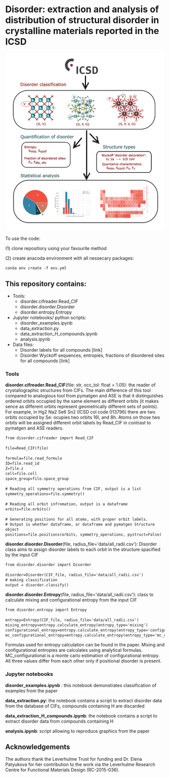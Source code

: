 # Disorder: extraction and analysis of distribution of structural disorder in crystalline materials reported in the ICSD

<p align="center">
  <img src="data/paper-idea-small.png" width="500"/>
</p>

To use the code:

(1) clone repositiory using your favourite method

(2) create anacoda environment with all nessecary packages:
```
conda env create -f env.yml
```

## This repository contains:
<ul>
      <li>Tools:
      <ul>
        <li> disorder.cifreader.Read_CIF </li>
        <li> disorder.disorder.Disorder </li>
        <li> disorder.entropy.Entropy </li>
      </ul>
      </li>
      <li>Jupyter notebooks/ python scripts:
      <ul>
        <li> disorder_examples.ipynb </li>
        <li> data_extraction.py </li>
        <li> data_extraction_H_compounds.ipynb </li>
        <li> analysis.ipynb </li>
      </ul>
      </li>
      <li>Data files:
      <ul>
        <li> Disorder labels for all compounds [link] </li>
        <li> Disorder Wyckoff sequences, entropies, fractions of disordered sites for all compounds [link] </li>
      </ul>
      </li>
</ul>

### Tools

**disorder.cifreader.Read_CIF**(file: str, occ_tol: float = 1.05): the reader of crystallographic structures from CIFs. The main difference of this tool compared to analogious tool from pymatgen and ASE is that it distinguishes ordered orbits occupied by the same element as different orbits (it makes sence as different orbits represent geometrically different sets of points). For example, in Hg2 Na2 Se6 Sn2 (ICSD col code 013796) there are two orbits occupied by Se: ocupies two orbits 16l, and 8h. Atoms on those two orbits will be assigned different orbit labels by Read_CIF in contrast to pymatgen and ASE readers. 

```
from disorder.cifreader import Read_CIF

file=Read_CIF(file)

formula=file.read_formula
ID=file.read_id
Z=file.z
cell=file.cell
space_group=file.space_group

# Reading all symmetry operations from CIF, output is a list
symmetry_operations=file.symmetry()

# Reading all orbit infromation, output is a dataframe
orbits=file.orbits()

# Generating positions for all atoms, with proper orbit labels.
# Output is whether dataframe, or dataframe and pymatgen Structure object
positions=file.positions(orbits, symmetry_operations, pystruct=False)

```

**disorder.disorder.Disorder**(file, radius_file='data/all_radii.csv'): Disorder class aims to assign disorder labels to each orbit in the structure spacified by the input CIF

```
from disorder.disorder import Disorder

disorder=Disorder(CIF_file, radius_file='data/all_radii.csv')
# making classification
output = disorder.classify()
```

**disorder.disorder.Entropy**(file, radius_file='data/all_radii.csv'): class to calculate mixing and configurational entropy from the input CIF

```
from disorder.entropy import Entropy

entropy=Entropy(CIF_file, radius_file='data/all_radii.csv')
mixing_entropy=entropy.calculate_entropy(entropy_type='mixing')
configurational_entropy=entropy.calculate_entropy(entropy_type='configurational')
mc_configurational_entropy=entropy.calculate_entropy(entropy_type='mc_configurational')
```
Formulas used for entropy calculation can be found in the paper. Mixing and configurational entropies are calculates using analytical formulas. MC_configurational is a monte carlo estimation of configurational entropy. All three values differ from each other only if positional disorder is present. 

### Jupyter notebooks

**disorder_examples.ipynb** : this notebook demonstrates classification of examples from the paper

**data_extraction.py**: the notebook contains a script to extract disorder data from the database of CIFs, compounds containing H are discarded

**data_extraction_H_compounds.ipynb**: the notebook contains a script to extract disorder data from compounds containing H

**analysis.ipynb**:  script allowing to reproduce graphics from the paper

## Acknowledgements

The authors thank the Leverhulme Trust for funding and Dr. Elena Patyukova for her contribution to the work via the Leverhulme Research Centre for Functional Materials Design (RC-2015-036).



